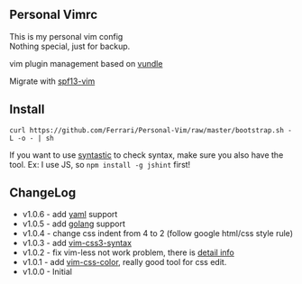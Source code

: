## Personal Vimrc

This is my personal vim config  
Nothing special, just for backup.

vim plugin management based on [vundle](https://github.com/gmarik/vundle)

Migrate with [spf13-vim](https://github.com/spf13/spf13-vim)

## Install

`curl https://github.com/Ferrari/Personal-Vim/raw/master/bootstrap.sh -L -o - | sh`

If you want to use [syntastic](https://github.com/scrooloose/syntastic) to check syntax, make sure you also have the tool. 
Ex: I use JS, so `npm install -g jshint` first!

## ChangeLog

* v1.0.6 - add [yaml](https://github.com/ingydotnet/yaml-vim) support
* v1.0.5 - add [golang](https://github.com/jnwhiteh/vim-golang) support  
* v1.0.4 - change css indent from 4 to 2 (follow google html/css style rule)  
* v1.0.3 - add [vim-css3-syntax](https://github.com/hail2u/vim-css3-syntax)
* v1.0.2 - fix vim-less not work problem, there is [detail info](http://stackoverflow.com/questions/5602767/why-is-vim-not-detecting-my-coffescript-filetype)
* v1.0.1 - add [vim-css-color](https://github.com/skammer/vim-css-color), really good tool for css edit.
* v1.0.0 - Initial
